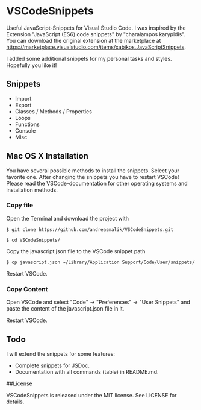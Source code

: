 # VSCodeSnippets

Useful JavaScript-Snippets for Visual Studio Code. I was inspired by the Extension "JavaScript (ES6) code snippets" 
by "charalampos karypidis". You can download the original extension at the marketplace at 
https://marketplace.visualstudio.com/items/xabikos.JavaScriptSnippets. 

I added some additional snippets for my personal tasks and styles. Hopefully you like it!


## Snippets

* Import
* Export 
* Classes / Methods / Properties
* Loops
* Functions
* Console
* Misc


## Mac OS X Installation

You have several possible methods to install the snippets. Select your favorite one. 
After changing the snippets you have to restart VSCode! Please read the VSCode-documentation
for other operating systems and installation methods.

### Copy file

Open the Terminal and download the project with

```
$ git clone https://github.com/andreasmalik/VSCodeSnippets.git

$ cd VSCodeSnippets/
```

Copy the javascript.json file to the VSCode snippet path

```
$ cp javascript.json ~/Library/Application Support/Code/User/snippets/
```

Restart VSCode.

### Copy Content 

Open VSCode and select "Code" -> "Preferences" -> "User Snippets" and paste the content of the javascript.json file in it.

Restart VSCode.


## Todo

I will extend the snippets for some features:

* Complete snippets for JSDoc.
* Documentation with all commands (table) in README.md.


##License

VSCodeSnippets is released under the MIT license. See LICENSE for details.